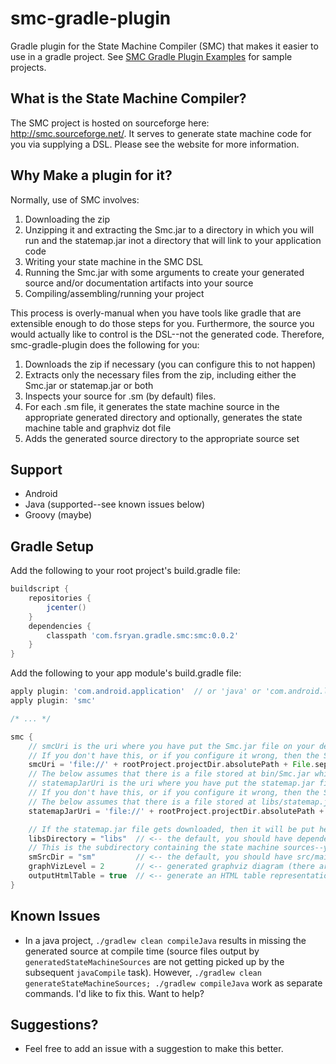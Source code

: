 # smc-gradle-plugin
Gradle plugin for the State Machine Compiler (SMC) that makes it easier to use in a gradle project. See [SMC Gradle Plugin Examples](https://github.com/ryansgot/smc-gradle-plugin-example) for sample projects.

## What is the State Machine Compiler?
The SMC project is hosted on sourceforge here: http://smc.sourceforge.net/. It serves to generate state machine code for you via supplying a DSL. Please see the website for more information.

## Why Make a plugin for it?
Normally, use of SMC involves:

1. Downloading the zip
2. Unzipping it and extracting the Smc.jar to a directory in which you will run and the statemap.jar inot a directory that will link to your application code
3. Writing your state machine in the SMC DSL
4. Running the Smc.jar with some arguments to create your generated source and/or documentation artifacts into your source
5. Compiling/assembling/running your project

This process is overly-manual when you have tools like gradle that are extensible enough to do those steps for you. Furthermore, the source you would actually like to control is the DSL--not the generated code. Therefore, smc-gradle-plugin does the following for you:

1. Downloads the zip if necessary (you can configure this to not happen)
2. Extracts only the necessary files from the zip, including either the Smc.jar or statemap.jar or both
3. Inspects your source for .sm (by default) files.
4. For each .sm file, it generates the state machine source in the appropriate generated directory and optionally, generates the state machine table and graphviz dot file
5. Adds the generated source directory to the appropriate source set

## Support

- Android
- Java (supported--see known issues below)
- Groovy (maybe)

## Gradle Setup
Add the following to your root project's build.gradle file:
```groovy
buildscript {
    repositories {
        jcenter()
    }
    dependencies {
        classpath 'com.fsryan.gradle.smc:smc:0.0.2'
    }
}
```
Add the following to your app module's build.gradle file:
```groovy
apply plugin: 'com.android.application'  // or 'java' or 'com.android.library'
apply plugin: 'smc'

/* ... */

smc {
    // smcUri is the uri where you have put the Smc.jar file on your device.
    // If you don't have this, or if you configure it wrong, then the SMC download site's version will be downloaded.
    smcUri = 'file://' + rootProject.projectDir.absolutePath + File.separator + 'bin' + File.separator + 'Smc.jar'
    // The below assumes that there is a file stored at bin/Smc.jar which is relative to the root project's directory
    // statemapJarUri is the uri where you have put the statemap.jar file on your device.
    // If you don't have this, or if you configure it wrong, then the SMC download site's version will be downloaded.
    // The below assumes that there is a file stored at libs/statemap.jar which is relative to the root project's directory
    statemapJarUri = 'file://' + rootProject.projectDir.absolutePath + File.separator + 'libs' + File.separator + 'statemap.jar'

    // If the statemap.jar file gets downloaded, then it will be put here
    libsDirectory = "libs"  // <-- the default, you should have dependencies { implementation fileTree(dir: 'libs', include: ['*.jar']) }
    // This is the subdirectory containing the state machine sources--you can view it as though it is a source set
    smSrcDir = "sm"         // <-- the default, you should have src/main/sm and then use a directory structure that matches your java package structure
    graphVizLevel = 2       // <-- generated graphviz diagram (there are three levels of detail, 0, 1, and 2 and -1 means "don't generate")
    outputHtmlTable = true  // <-- generate an HTML table representation
}
```

## Known Issues
- In a java project, `./gradlew clean compileJava` results in missing the generated source at compile time (source files output by `generatedStateMachineSources` are not getting picked up by the subsequent `javaCompile` task). However, `./gradlew clean generateStateMachineSources; ./gradlew compileJava` work as separate commands. I'd like to fix this. Want to help?

## Suggestions?
- Feel free to add an issue with a suggestion to make this better.
